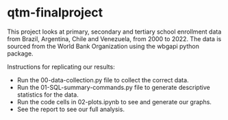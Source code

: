 # qtm-finalproject

This project looks at primary, secondary and tertiary school enrollment data from Brazil, Argentina, Chile and Venezuela, from 2000 to 2022. The data is sourced from the World Bank Organization using the wbgapi python package.

Instructions for replicating our results:

- Run the 00-data-collection.py file to collect the correct data.
- Run the 01-SQL-summary-commands.py file to generate descriptive statistics for the data.
- Run the code cells in 02-plots.ipynb to see and generate our graphs.
- See the report to see our full analysis.